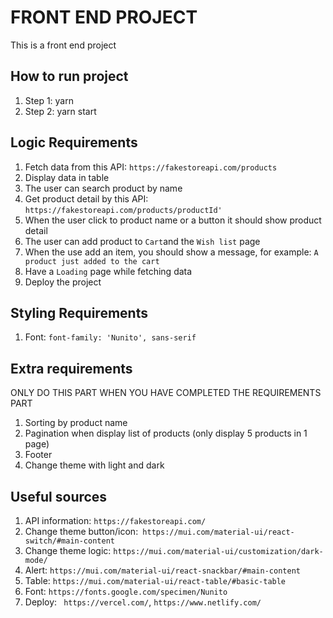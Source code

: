 # FRONT END PROJECT

This is a front end project

## How to run project

1. Step 1: yarn
2. Step 2: yarn start

## Logic Requirements

1. Fetch data from this API: `https://fakestoreapi.com/products`
2. Display data in table
3. The user can search product by name
4. Get product detail by this API: `https://fakestoreapi.com/products/productId'`
5. When the user click to product name or a button it should show product detail
6. The user can add product to `Cart`and the `Wish list` page
7. When the use add an item, you should show a message, for example: `A product just added to the cart`
8. Have a `Loading` page while fetching data
9. Deploy the project

## Styling Requirements

1. Font: `font-family: 'Nunito', sans-serif`

## Extra requirements

ONLY DO THIS PART WHEN YOU HAVE COMPLETED THE REQUIREMENTS PART

1. Sorting by product name
2. Pagination when display list of products (only display 5 products in 1 page)
3. Footer
4. Change theme with light and dark

## Useful sources

1. API information: `https://fakestoreapi.com/`
2. Change theme button/icon:` https://mui.com/material-ui/react-switch/#main-content`
3. Change theme logic: `https://mui.com/material-ui/customization/dark-mode/`
4. Alert: `https://mui.com/material-ui/react-snackbar/#main-content`
5. Table: `https://mui.com/material-ui/react-table/#basic-table`
6. Font: `https://fonts.google.com/specimen/Nunito`
7. Deploy: ` https://vercel.com/`, `https://www.netlify.com/ `
